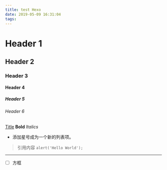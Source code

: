 ```yaml
---
title: test Hexo
date: 2019-05-09 16:31:04
tags:
---
```

# Header 1
## Header 2
### Header 3
#### Header 4
##### Header 5
###### Header 6

[Title](URL)
**Bold**
*Italics*
* 添加星号成为一个新的列表项。
> 引用内容
 `alert('Hello World');`
--------
- [ ] 方框